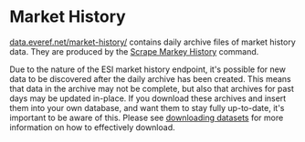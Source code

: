 # Market History

[data.everef.net/market-history/](https://data.everef.net/market-history/) contains daily archive files of market history data.
They are produced by the [Scrape Markey History](../commands/scrape-market-history.md) command.

Due to the nature of the ESI market history endpoint, it's possible for new data to be discovered after the daily archive has been created.
This means that data in the archive may not be complete, but also that archives for past days may be updated in-place.
If you download these archives and insert them into your own database, and want them to stay fully up-to-date,
it's important to be aware of this.
Please see [downloading datasets](../datasets/downloading-datasets.md) for more information on how to effectively download.
